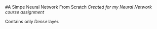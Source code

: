 #A Simpe Neural Network From Scratch
*Created for my Neural Network course assignment*

Contains only *Dense* layer.
